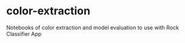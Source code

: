 # color-extraction
Notebooks of color extraction and model evaluation to use with Rock Classifier App
